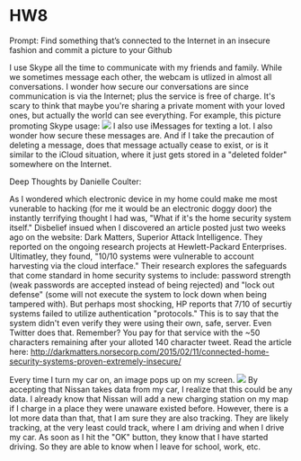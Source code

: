 # HW8
Prompt:  Find something that’s connected to the Internet in an insecure fashion and commit a picture to your Github

I use Skype all the time to communicate with my friends and family. While we sometimes message each other, the webcam is utlized in almost all conversations. I wonder how secure our conversations are since communication is via the Internet; plus the service is free of charge. It's scary to think that maybe you're sharing a private moment with your loved ones, but actually the world can see everything. For example, this picture promoting Skype usage: 
<img src="http://www.supertintin.com/images/skype-video-call-HD.jpg">
I also use iMessages for texting a lot. I also wonder how secure these messages are. And if I take the precaution of deleting a message, does that message actually cease to exist, or is it similar to the iCloud situation, where it just gets stored in a "deleted folder" somewhere on the Internet. 

Deep Thoughts by Danielle Coulter:

As I wondered which electronic device in my home could make me most vunerable to hacking (for me it would be an electronic doggy door) the instantly terrifying thought I had was, "What if it's the home security system itself." Disbelief insued when I discovered an article posted just two weeks ago on the website: Dark Matters, Superior Attack Intelligence. They reported on the ongoing research projects at Hewlett-Packard Enterprises. Ultimatley, they found, "10/10 systems were vulnerable to account harvesting via the cloud interface." Their research explores the safeguards that come standard in home security systems to include: password strength (weak passwords are accepted instead of being rejected) and "lock out defense" (some will not execute the system to lock down when being tampered with).  But perhaps most shocking, HP reports that 7/10 of securtiy systems failed to utilize authentication "protocols." This is to say that the system didn't even verify they were using their own, safe, server. Even Twitter does that. Remember? You pay for that service with the ~50 characters remaining after your alloted 140 character tweet. Read the article here: http://darkmatters.norsecorp.com/2015/02/11/connected-home-security-systems-proven-extremely-insecure/
<img src="http://1.bp.blogspot.com/-Pp-ZFcdX9-U/VN2dLc2aIsI/AAAAAAAAh1E/XPvOzRoCSTs/s1600/windows-hacking.jpg" style="width:5px;height:5px;">

Every time I turn my car on, an image pops up on my screen.
<img src="http://www.plugincars.com/sites/default/files/carwings-screen-620.jpg">
By accepting that Nissan takes data from my car, I realize that this could be any data. I already know that Nissan will add a new charging station on my map if I charge in a place they were unaware existed before. However, there is a lot more data than that, that I am sure they are also tracking. They are likely tracking, at the very least could track, where I am driving and when I drive my car. As soon as I hit the "OK" button, they know that I have started driving. So they are able to know when I leave for school, work, etc. 
